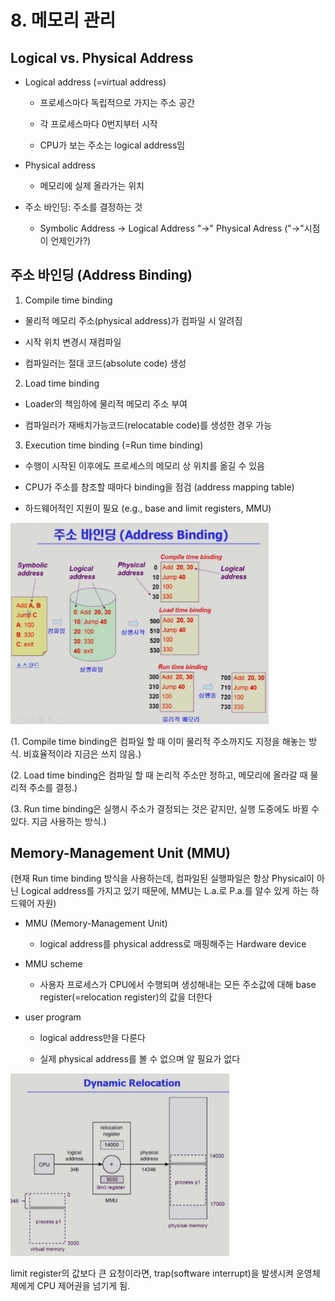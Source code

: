 # 8. 메모리 관리

## Logical vs. Physical Address

- Logical address (=virtual address)
  
  - 프로세스마다 독립적으로 가지는 주소 공간
  
  - 각 프로세스마다 0번지부터 시작
  
  - CPU가 보는 주소는 logical address임

- Physical address
  
  - 메모리에 실제 올라가는 위치

- 주소 바인딩: 주소를 결정하는 것
  
  - Symbolic Address -> Logical Address "->" Physical Adress ("->"시점이 언제인가?)

## 주소 바인딩 (Address Binding)

1. Compile time binding
- 물리적 메모리 주소(physical address)가 컴파일 시 알려짐

- 시작 위치 변경시 재컴파일

- 컴파일러는 절대 코드(absolute code) 생성
2. Load time binding
- Loader의 책임하에 물리적 메모리 주소 부여

- 컴파일러가 재배치가능코드(relocatable code)를 생성한 경우 가능
3. Execution time binding (=Run time binding)
- 수행이 시작된 이후에도 프로세스의 메모리 상 위치를 옮길 수 있음

- CPU가 주소를 참조할 때마다 binding을 점검 (address mapping table)

- 하드웨어적인 지원이 필요 (e.g., base and limit registers, MMU)

<img title="" src="./img/028.png" alt="" width="413" data-align="center">

(1. Compile time binding은 컴파일 할 때 이미 물리적 주소까지도 지정을 해놓는 방식. 비효율적이라 지금은 쓰지 않음.)

(2. Load time binding은 컴파일 할 때 논리적 주소만 정하고, 메모리에 올라갈 때 물리적 주소를 결정.)

(3. Run time binding은 실행시 주소가 결정되는 것은 같지만, 실행 도중에도 바뀔 수 있다. 지금 사용하는 방식.)

## Memory-Management Unit (MMU)

(현재 Run time binding 방식을 사용하는데, 컴파일된 실행파일은 항상 Physical이 아닌 Logical address를 가지고 있기 때문에, MMU는 L.a.로 P.a.를 알수 있게 하는 하드웨어 자원)

- MMU (Memory-Management Unit)
  
  - logical address를 physical address로 매핑해주는 Hardware device

- MMU scheme
  
  - 사용자 프로세스가 CPU에서 수행되며 생성해내는 모든 주소값에 대해 base register(=relocation register)의 값을 더한다

- user program
  
  - logical address만을 다룬다
  
  - 실제 physical address를 볼 수 없으며 알 필요가 없다

<img title="" src="./img/029.png" alt="" width="350" data-align="center">

limit register의 값보다 큰 요청이라면, trap(software interrupt)을 발생시켜 운영체제에게 CPU 제어권을 넘기게 됨.
